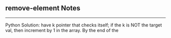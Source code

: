 <h2>remove-element Notes</h2><hr>Python Solution: have k pointer that checks itself; if the k is NOT the target val, then increment by 1 in the array. By the end of the 